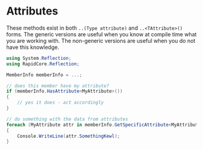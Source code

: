 # Attributes

These methods exist in both `..(Type attribute)` and `..<TAttribute>()` forms. The generic versions are useful when you know at compile time what you are working with. The non-generic versions are useful when you do not have this knowledge.

```csharp
using System.Reflection;
using RapidCore.Reflection;

MemberInfo memberInfo = ...;

// does this member have my attribute?
if (memberInfo.HasAttribute<MyAttribute>())
{
    // yes it does - act accordingly
}

// do something with the data from attributes
foreach (MyAttribute attr in memberInfo.GetSpecificAttribute<MyAttribute>())
{
    Console.WriteLine(attr.SomethingKewl);
}
```
